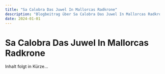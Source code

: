 ```yaml
---
title: "Sa Calobra Das Juwel In Mallorcas Radkrone"
description: "Blogbeitrag über Sa Calobra Das Juwel In Mallorcas Radkrone"
date: 2024-01-01
---
```


# Sa Calobra Das Juwel In Mallorcas Radkrone

Inhalt folgt in Kürze...

